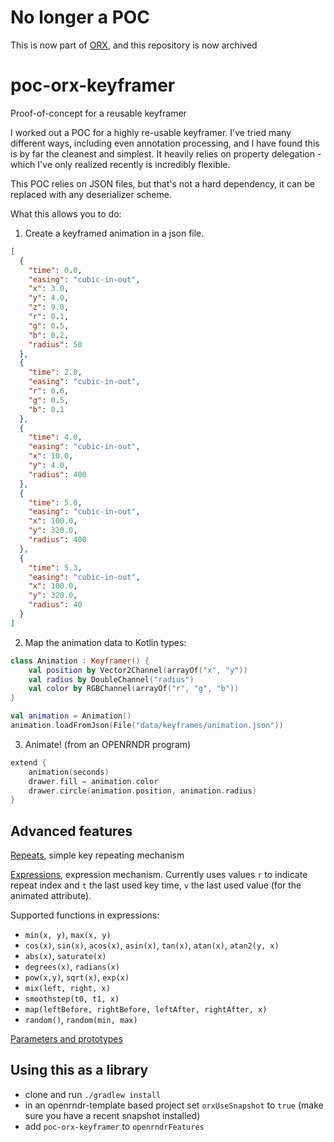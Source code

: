 # No longer a POC

This is now part of [ORX](https://github.com/openrndr/orx), and this repository is now archived

# poc-orx-keyframer
Proof-of-concept for a reusable keyframer

I worked out a POC for a highly re-usable keyframer. I've tried many different ways, including even annotation processing, and I have found this is by far the cleanest and simplest. It heavily relies on property delegation -which I've only realized recently is incredibly flexible.

This POC relies on JSON files, but that's not a hard dependency, it can be replaced with any deserializer scheme.

What this allows you to do:

1. Create a keyframed animation in a json file.

```json
[
  {
    "time": 0.0,
    "easing": "cubic-in-out",
    "x": 3.0,
    "y": 4.0,
    "z": 9.0,
    "r": 0.1,
    "g": 0.5,
    "b": 0.2,
    "radius": 50
  },
  {
    "time": 2.0,
    "easing": "cubic-in-out",
    "r": 0.6,
    "g": 0.5,
    "b": 0.1
  },
  {
    "time": 4.0,
    "easing": "cubic-in-out",
    "x": 10.0,
    "y": 4.0,
    "radius": 400
  },
  {
    "time": 5.0,
    "easing": "cubic-in-out",
    "x": 100.0,
    "y": 320.0,
    "radius": 400
  },
  {
    "time": 5.3,
    "easing": "cubic-in-out",
    "x": 100.0,
    "y": 320.0,
    "radius": 40
  }
]
```

2. Map the animation data to Kotlin types:

```kotlin
class Animation : Keyframer() {
    val position by Vector2Channel(arrayOf("x", "y"))
    val radius by DoubleChannel("radius")
    val color by RGBChannel(arrayOf("r", "g", "b"))
}

val animation = Animation()
animation.loadFromJson(File("data/keyframes/animation.json"))
```

3. Animate! (from an OPENRNDR program)

```kotlin
extend {
    animation(seconds)
    drawer.fill = animation.color
    drawer.circle(animation.position, animation.radius)
}
```

## Advanced features

[Repeats](data/keyframes/circle-expressions.json), simple key repeating mechanism

[Expressions](data/keyframes/circle-expressions.json), expression mechanism. Currently uses values `r` to indicate repeat index and `t` the last used key time, `v` the last used value (for the animated attribute).

Supported functions in expressions:
 - `min(x, y)`, `max(x, y)`
 - `cos(x)`, `sin(x)`, `acos(x)`, `asin(x)`, `tan(x)`, `atan(x)`, `atan2(y, x)`
 - `abs(x)`, `saturate(x)`
 - `degrees(x)`, `radians(x)`
 - `pow(x,y)`, `sqrt(x)`, `exp(x)`
 - `mix(left, right, x)`
 - `smoothstep(t0, t1, x)`
 - `map(leftBefore, rightBefore, leftAfter, rightAfter, x)`
 - `random()`, `random(min, max)`
  
[Parameters and prototypes](data/keyframes/circle-parametric-2.json)


## Using this as a library

 - clone and run `./gradlew install`
 - in an openrndr-template based project set `orxUseSnapshot` to `true` (make sure you have a recent snapshot installed)
 - add `poc-orx-keyframer` to `openrndrFeatures`
